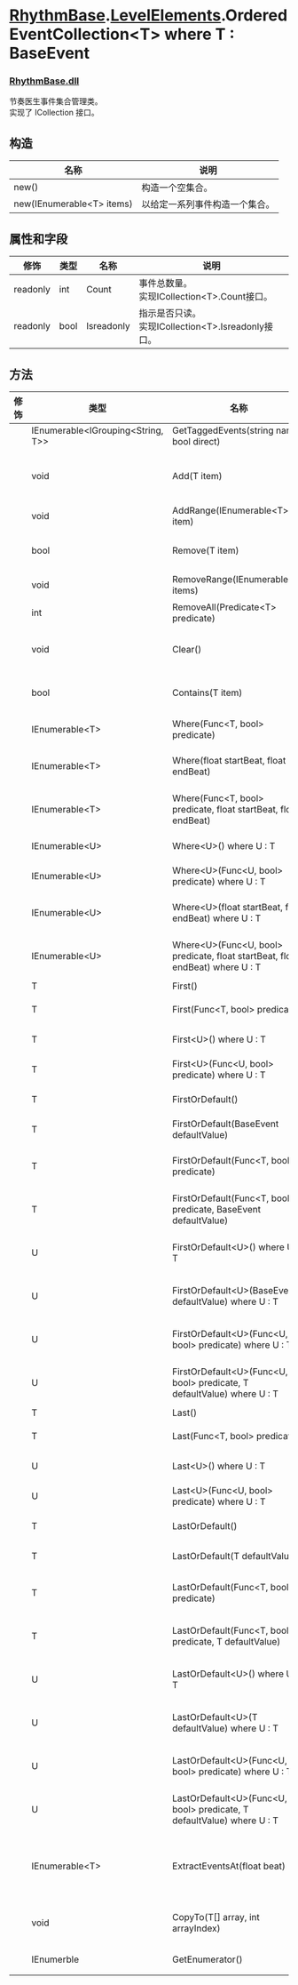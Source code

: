 # [RhythmBase](../../RhythmToolkit.md).[LevelElements](../namespace/LevelElements.md).OrderedEventCollection\<T\> where T : BaseEvent
### [RhythmBase.dll](../assembly/RhythmBase.md)
节奏医生事件集合管理类。  
实现了 ICollection<T> 接口。  

## 构造

名称 | 说明
-|-
new() | 构造一个空集合。
new(IEnumerable\<T\> items) | 以给定一系列事件构造一个集合。

## 属性和字段
修饰 | 类型 | 名称 | 说明
-|-|-|-
readonly | int | Count | 事件总数量。<br>实现ICollection\<T\>.Count接口。
readonly | bool | Isreadonly | 指示是否只读。<br>实现ICollection\<T\>.Isreadonly接口。

## 方法
修饰 | 类型 | 名称 | 说明
-|-|-|-
| | IEnumerable\<IGrouping\<String, T\>\> | GetTaggedEvents(string name, bool direct) | 以标签名获取标签事件。
| | void | Add(T item) | 向事件集合添加事件。<br>实现ICollection\<T\>.Add(BaseEvent item)接口。
| | void | AddRange(IEnumerable\<T\> item) | 向事件集合添加一系列事件。
| | bool | Remove(T item) | 移除事件。<br>实现ICollection\<T\>.Remove()接口。
| | void | RemoveRange(IEnumerable\<T\> items) | 移除给定列表内的所有事件。
| | int | RemoveAll(Predicate\<T\> predicate) | 移除满足谓词的事件并返回移除的个数。
| | void | Clear() | 清空Events集合。<br>实现ICollection\<T\>.Clear()接口
| | bool | Contains(T item) | 返回集合是否包含此事件。<br>实现ICollection\<T\>.Contains(T item)接口
| | IEnumerable\<T\> | Where(Func\<T, bool\> predicate) | 以谓词筛选指定事件。此迭代器以事件的时间顺序迭代。
| | IEnumerable\<T\> | Where(float startBeat, float endBeat) | 以节拍范围`[startBeat, endBeat]`筛选指定事件。此迭代器以事件的时间顺序迭代。
| | IEnumerable\<T\> | Where(Func\<T, bool\> predicate, float startBeat, float endBeat) | 以谓词和节拍范围`[startBeat, endBeat]`筛选指定事件。此迭代器以事件的时间顺序迭代。
| | IEnumerable\<U\> | Where\<U\>() where U : T | 以类型筛选指定事件。此迭代器以事件的时间顺序迭代。
| | IEnumerable\<U\> | Where\<U\>(Func\<U, bool\> predicate) where U : T | 以类型和谓词筛选指定事件。此迭代器以事件的时间顺序迭代。
| | IEnumerable\<U\> | Where\<U\>(float startBeat, float endBeat) where U : T | 以类型和节拍范围`[startBeat, endBeat]`筛选指定事件。此迭代器以事件的时间顺序迭代。
| | IEnumerable\<U\> | Where\<U\>(Func\<U, bool\> predicate, float startBeat, float endBeat) where U : T | 以类型、谓词和节拍范围筛选指定事件。此迭代器以事件的时间顺序迭代。
| | T | First() | 获取集合内第一个事件。
| | T | First(Func\<T, bool\> predicate) | 获取集合内第一个满足谓词的事件。
| | T | First\<U\>() where U : T  | 获取集合内第一个满足类型的事件。
| | T | First\<U\>(Func\<U, bool\> predicate) where U : T | 获取集合内第一个满足谓词和类型的事件。
| | T | FirstOrDefault() | 获取集合内第一个事件。<br>若未找到则返回null。
| | T | FirstOrDefault(BaseEvent defaultValue) | 获取集合内第一个事件。<br>若未找到则返回defaultValue。
| | T | FirstOrDefault(Func\<T, bool\> predicate) | 获取集合内第一个满足谓词的事件。<br>若未找到则返回null。
| | T | FirstOrDefault(Func\<T, bool\> predicate, BaseEvent defaultValue) | 获取集合内第一个满足谓词的事件。<br>若未找到则返回defaultValue。
| | U | FirstOrDefault\<U\>() where U : T | 获取集合内第一个满足类型的事件。<br>若未找到则返回null。
| | U | FirstOrDefault\<U\>(BaseEvent defaultValue) where U : T | 获取集合内第一个满足类型的事件。<br>若未找到则返回defaultValue。
| | U | FirstOrDefault\<U\>(Func\<U, bool\> predicate) where U : T | 获取集合内第一个满足谓词和类型的事件。<br>若未找到则返回null。
| | U | FirstOrDefault\<U\>(Func\<U, bool\> predicate, T defaultValue) where U : T | 获取集合内第一个满足谓词和类型的事件。<br>若未找到则返回defaultValue。
| | T | Last() | 获取集合内第一个事件。
| | T | Last(Func\<T, bool\> predicate) | 获取集合内最后一个满足谓词的事件。
| | U | Last\<U\>() where U : T | 获取集合内最后一个满足类型的事件。
| | U | Last\<U\>(Func\<U, bool\> predicate) where U : T | 获取集合内最后一个满足谓词和类型的事件。
| | T | LastOrDefault() | 获取集合内最后一个事件。<br>若未找到则返回null。
| | T | LastOrDefault(T defaultValue) | 获取集合内最后一个事件。<br>若未找到则返回defaultValue。
| | T | LastOrDefault(Func\<T, bool\> predicate) | 获取集合内最后一个满足谓词的事件。<br>若未找到则返回null。
| | T | LastOrDefault(Func\<T, bool\> predicate, T defaultValue) | 获取集合内最后一个满足谓词的事件。<br>若未找到则返回defaultValue。
| | U | LastOrDefault\<U\>() where U : T | 获取集合内最后一个满足类型的事件。<br>若未找到则返回null。
| | U | LastOrDefault\<U\>(T defaultValue) where U : T | 获取集合内最后一个满足类型的事件。<br>若未找到则返回defaultValue。
| | U | LastOrDefault\<U\>(Func\<U, bool\> predicate) where U : T | 获取集合内最后一个满足谓词和类型的事件。<br>若未找到则返回null。
| | U | LastOrDefault\<U\>(Func\<U, bool\> predicate, T defaultValue) where U : T | 获取集合内最后一个满足谓词和类型的事件。<br>若未找到则返回defaultValue。
| | IEnumerable\<T\> | ExtractEventsAt(float beat) | 返回集合内指定节拍的事件集合。若此处无事件则返回空集合。<br>**注意：此方法在返回结果的同时会尝试移除集合内的相同事件。**
| | void | CopyTo(T[] array, int arrayIndex) | 将事件拷贝到数组。<br>实现ICollection\<T\>.CopyTo()接口。
| | IEnumerble<T> | GetEnumerator() | 获取此集合实例的迭代器。此迭代器以事件的时间顺序迭代。

[E]: ../class/BaseEvent.md